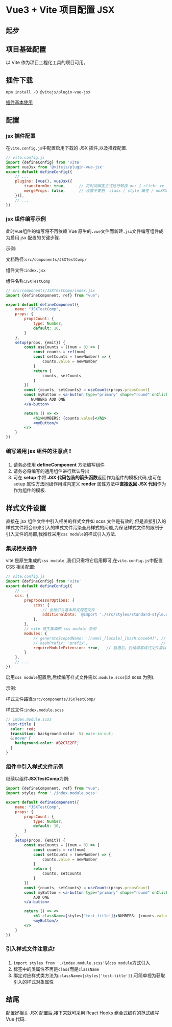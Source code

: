 # Vue3 + Vite 项目配置 JSX

## 起步

## 项目基础配置

以 Vite 作为项目工程化工具的项目可用。

## 插件下载

`npm install -D @vitejs/plugin-vue-jsx`

[插件基本使用](https://github.com/vuejs/jsx-next)

## 配置

### jsx 插件配置

在`vite.config.js`中配置启用下载的 JSX 插件,以及推荐配置.

```js
// vite.config.js 
import {defineConfig} from 'vite'
import vueJsx from '@vitejs/plugin-vue-jsx'
export default defineConfig({
    // ...
    plugins: [vue(), vueJsx({
        transformOn: true,		// 将时间绑定方式进行转换 on: { click: xx } to onClick: xxx
        mergeProps: false,		// 设置不要把  class / style 属性 / onXXX 等合并为一个对象
    })],
    // ...
})
```

### jsx 组件编写示例

此时vue组件的编写将不再依赖 Vue 原生的`.vue`文件而新建`.jsx`文件编写组件成为启用 jsx 配置的关键步骤.

示例:

文档路径:`src/components/JSXTestComp/`

组件文件:`index.jsx`

组件名称:`JSXTestComp`

```jsx
// src/components/JSXTestComp/index.jsx
import {defineComponent, ref} from "vue";

export default defineComponent({
    name: "JSXTestComp",
    props: {
        propsCount: {
            type: Number,
            default: 10,
        }
    },
    setup(props, {emit}) {
        const useCounts = ((num = 0) => {
            const counts = ref(num)
            const setCounts = (newNumber) => {
                counts.value = newNumber
            }
            return {
                counts, setCounts
            }
        })
        const {counts, setCounts} = useCounts(props.propsCount)
        const myButton = <a-button type="primary" shape="round" onClick={() => setCounts(++counts.value)}>	// a-button 来自于 antdv UI 框架,已全局配置完成
           NUMBERS ADD ONE
        </a-button>

        return () => <>
            <h1>NUMBERS: {counts.value}</h1>
            <myButton/>
        </>
    }
})
```

### 编写通用 jsx 组件的注意点 :heavy_exclamation_mark:

1. 请务必使用 **defineComponent** 方法编写组件
2. 请务必将编写的通用组件进行默认导出
3. 可在 **setup** 中将 **JSX 代码包装的箭头函数**返回作为组件的模板代码,也可在 setup 属性方法同级作用域内定义 **render** 属性方法中**直接返回 JSX 代码**作为作为组件的模板.

## 样式文件设置

直接在 jsx 组件文件中引入相关的样式文件如 scss 文件是有效的,但是直接引入的样式文件将会带来引入的样式文件污染全局样式的问题,为保证样式文件的限制于引入文件的局部,我推荐采用`css module`的样式引入方法.

### 集成相关插件

vite 是原生集成的`css module` ,我们只需将它启用即可,在`vite.config.js`中配置 CSS 相关配置:

```js
// vite.config.js 
import {defineConfig} from 'vite'
export default defineConfig({
    // ...
    css: {
        preprocessorOptions: {
            scss: {
                // 全局引入基本样式规范文件
                additionalData: `@import './src/styles/standard-style.scss';`
            },
        },
        // vite 原生集成的 css module 启用
        modules: {
            // generateScopedName: '[name]_[locale]_[hash:base64]',	// 生成的作用域命名
            // hashPrefix: 'prefix',								// 是否加入 hash 前缀
            requireModuleExtension: true,	// 启用后，后续编写样式文件需以 .module.scss结尾
        }
    },
    // ...
})
```

启用`css module`配置后,后续编写样式文件需以`.module.scss`(以 scss 为例).

示例:

样式文件路径:`src/components/JSXTestComp/`

样式文件:`index.module.scss`

```scss
// index.module.scss
.test-title {
  color: red;
  transition: background-color .5s ease-in-out;
  &:hover {
    background-color: #B2C7E2FF;
  }
}
```

### 组件中引入样式文件示例

继续以组件**JSXTestComp**为例:

```jsx
import {defineComponent, ref} from "vue";
import styles from './index.module.scss'

export default defineComponent({
    name: "JSXTestComp",
    props: {
        propsCount: {
            type: Number,
            default: 10,
        }
    },
    setup(props, {emit}) {
        const useCounts = ((num = 0) => {
            const counts = ref(num)
            const setCounts = (newNumber) => {
                counts.value = newNumber
            }
            return {
                counts, setCounts
            }
        })
        const {counts, setCounts} = useCounts(props.propsCount)
        const myButton = <a-button type="primary" shape="round" onClick={() => setCounts(++counts.value)}>
            ADD ONE
        </a-button>

        return () => <>
            <h1 className={styles['test-title']}>NUMBERS: {counts.value}</h1>
            <myButton/>
        </>
    }
})
```

### 引入样式文件注意点:exclamation:

1. `import styles from './index.module.scss'`以`css module`方式引入
2. 标签中的类属性不再是`class`而是`className`
3. 绑定对应样式类方法为:`className={styles['test-title']}`,可简单视为获取引入的样式对象属性

## 结尾

配置好相关 JSX 配置后,接下来就可采用 React Hooks 组合式编程的范式编写 Vue 代码.











 

